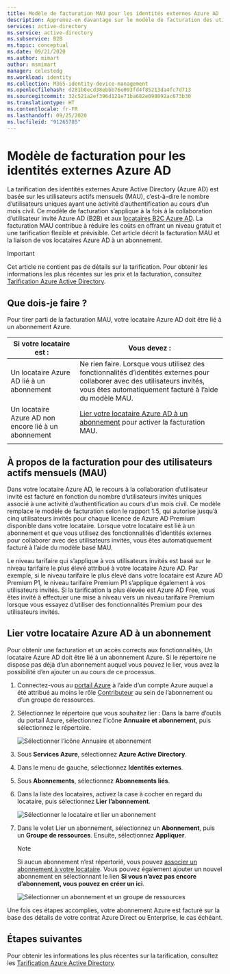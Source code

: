 ```yaml
---
title: Modèle de facturation MAU pour les identités externes Azure AD
description: Apprenez-en davantage sur le modèle de facturation des utilisateurs actifs mensuels (Monthly active Users, MAU) des identités externes Azure AD pour la collaboration d’utilisateur invité (B2B) dans Azure AD. Découvrez comment lier votre locataire Azure AD à un abonnement Azure.
services: active-directory
ms.service: active-directory
ms.subservice: B2B
ms.topic: conceptual
ms.date: 09/21/2020
ms.author: mimart
author: msmimart
manager: celestedg
ms.workload: identity
ms.collection: M365-identity-device-management
ms.openlocfilehash: d281b0ecd38ebbb76e093fd4f85213da4fc7d713
ms.sourcegitcommit: 32c521a2ef396d121e71ba682e098092ac673b30
ms.translationtype: HT
ms.contentlocale: fr-FR
ms.lasthandoff: 09/25/2020
ms.locfileid: "91265785"
---
```

# <a name="billing-model-for-azure-ad-external-identities"></a>Modèle de facturation pour les identités externes Azure AD

La tarification des identités externes Azure Active Directory (Azure AD) est basée sur les utilisateurs actifs mensuels (MAU), c’est-à-dire le nombre d’utilisateurs uniques ayant une activité d’authentification au cours d’un mois civil. Ce modèle de facturation s’applique à la fois à la collaboration d’utilisateur invité Azure AD (B2B) et aux [locataires B2C Azure AD](https://docs.microsoft.com/azure/active-directory-b2c/billing). La facturation MAU contribue à réduire les coûts en offrant un niveau gratuit et une tarification flexible et prévisible. Cet article décrit la facturation MAU et la liaison de vos locataires Azure AD à un abonnement.

> [!IMPORTANT]
> Cet article ne contient pas de détails sur la tarification. Pour obtenir les informations les plus récentes sur les prix et la facturation, consultez [Tarification Azure Active Directory](https://azure.microsoft.com/pricing/details/active-directory/).

## <a name="what-do-i-need-to-do"></a>Que dois-je faire ?

Pour tirer parti de la facturation MAU, votre locataire Azure AD doit être lié à un abonnement Azure.

|Si votre locataire est :  |Vous devez :  |
|---------|---------|
| Un locataire Azure AD lié à un abonnement     | Ne rien faire. Lorsque vous utilisez des fonctionnalités d’identités externes pour collaborer avec des utilisateurs invités, vous êtes automatiquement facturé à l’aide du modèle MAU.        |
| Un locataire Azure AD non encore lié à un abonnement     | [Lier votre locataire Azure AD à un abonnement](#link-your-azure-ad-tenant-to-a-subscription) pour activer la facturation MAU.        |
|  |  |

## <a name="about-monthly-active-users-mau-billing"></a>À propos de la facturation pour des utilisateurs actifs mensuels (MAU)

Dans votre locataire Azure AD, le recours à la collaboration d’utilisateur invité est facturé en fonction du nombre d’utilisateurs invités uniques associé à une activité d’authentification au cours d’un mois civil. Ce modèle remplace le modèle de facturation selon le rapport 1:5, qui autorise jusqu’à cinq utilisateurs invités pour chaque licence de Azure AD Premium disponible dans votre locataire. Lorsque votre locataire est lié à un abonnement et que vous utilisez des fonctionnalités d’identités externes pour collaborer avec des utilisateurs invités, vous êtes automatiquement facturé à l’aide du modèle basé MAU.
  
Le niveau tarifaire qui s’applique à vos utilisateurs invités est basé sur le niveau tarifaire le plus élevé attribué à votre locataire Azure AD. Par exemple, si le niveau tarifaire le plus élevé dans votre locataire est Azure AD Premium P1, le niveau tarifaire Premium P1 s’applique également à vos utilisateurs invités. Si la tarification la plus élevée est Azure AD Free, vous êtes invité à effectuer une mise à niveau vers un niveau tarifaire Premium lorsque vous essayez d’utiliser des fonctionnalités Premium pour des utilisateurs invités.

## <a name="link-your-azure-ad-tenant-to-a-subscription"></a>Lier votre locataire Azure AD à un abonnement

Pour obtenir une facturation et un accès corrects aux fonctionnalités, Un locataire Azure AD doit être lié à un abonnement Azure. Si le répertoire ne dispose pas déjà d’un abonnement auquel vous pouvez le lier, vous avez la possibilité d’en ajouter un au cours de ce processus.

1. Connectez-vous au [portail Azure](https://portal.azure.com/) à l’aide d’un compte Azure auquel a été attribué au moins le rôle [Contributeur](https://docs.microsoft.com/azure/role-based-access-control/built-in-roles) au sein de l’abonnement ou d’un groupe de ressources.

2. Sélectionnez le répertoire que vous souhaitez lier : Dans la barre d’outils du portail Azure, sélectionnez l’icône **Annuaire et abonnement**, puis sélectionnez le répertoire.

    ![Sélectionner l’icône Annuaire et abonnement](media/external-identities-pricing/portal-mau-pick-directory.png)

3. Sous **Services Azure**, sélectionnez **Azure Active Directory**.

4. Dans le menu de gauche, sélectionnez **Identités externes**.

5. Sous **Abonnements**, sélectionnez **Abonnements liés**.

6. Dans la liste des locataires, activez la case à cocher en regard du locataire, puis sélectionnez **Lier l’abonnement**.

    ![Sélectionner le locataire et lier un abonnement](media/external-identities-pricing/linked-subscriptions.png)

7. Dans le volet Lier un abonnement, sélectionnez un **Abonnement**, puis un **Groupe de ressources**. Ensuite, sélectionnez **Appliquer**.

   > [!NOTE]
   > Si aucun abonnement n’est répertorié, vous pouvez [associer un abonnement à votre locataire](../fundamentals/active-directory-how-subscriptions-associated-directory.md). Vous pouvez également ajouter un nouvel abonnement en sélectionnant le lien **Si vous n’avez pas encore d’abonnement, vous pouvez en créer un ici**.

    ![Sélectionner un abonnement et un groupe de ressources](media/external-identities-pricing/link-subscription-resource.png)

Une fois ces étapes accomplies, votre abonnement Azure est facturé sur la base des détails de votre contrat Azure Direct ou Enterprise, le cas échéant.

## <a name="next-steps"></a>Étapes suivantes

Pour obtenir les informations les plus récentes sur la tarification, consultez les [Tarification Azure Active Directory](https://azure.microsoft.com/pricing/details/active-directory/).
